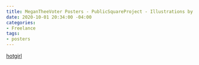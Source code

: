 ```yaml
---
title: MeganTheeVoter Posters - PublicSquareProject - Illustrations by @loharris_art
date: 2020-10-01 20:34:00 -04:00
categories:
- Freelance
tags:
- posters
---
```


[hotgirl](/uploads/hotgirl)